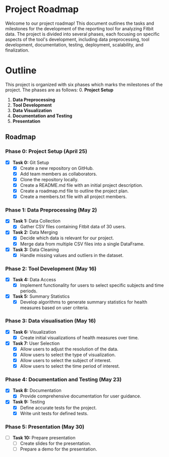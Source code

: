 # Project Roadmap
Welcome to our project roadmap! This document outlines the tasks and milestones for the development of the
reporting tool for analyzing Fitbit data. The project is divided into several phases, each focusing on specific aspects
of the tool's development, including data preprocessing, tool development, documentation, testing, deployment,
scalability, and finalization.

# Outline
This project is organized with six phases which marks the milestones of the project. The phases are as follows:
0. **Project Setup**
1. **Data Preprocessing**
2. **Tool Development**
3. **Data Visualization**
4. **Documentation and Testing**
5. **Presentation**

## Roadmap

### Phase 0: Project Setup (April 25)
- [X] **Task 0:** Git Setup
    - [X] Create a new repository on GitHub.
    - [X] Add team members as collaborators.
    - [X] Clone the repository locally.
    - [X] Create a README.md file with an initial project description.
    - [X] Create a roadmap.md file to outline the project plan.
    - [X] Create a members.txt file with all project members.

### Phase 1: Data Preprocessing (May 2)

- [X] **Task 1:** Data Collection
    - [X] Gather CSV files containing Fitbit data of 30 users.
- [X] **Task 2:** Data Merging
  - [X] Decide which data is relevant for our project.
  - [X] Merge data from multiple CSV files into a single DataFrame.
- [X] **Task 3:** Data Cleaning
    - [X] Handle missing values and outliers in the dataset.

### Phase 2: Tool Development (May 16)

- [X] **Task 4:** Data Access
    - [X] Implement functionality for users to select specific subjects and time periods.
- [X] **Task 5:** Summary Statistics
    - [X] Develop algorithms to generate summary statistics for health measures based on user criteria.

### Phase 3: Data visualisation (May 16)

- [X] **Task 6:** Visualization
  - [X] Create initial visualizations of health measures over time.
- [X] **Task 7:** User Selection
  - [X] Allow users to adjust the resolution of the data.
  - [X] Allow users to select the type of visualization.
  - [X] Allow users to select the subject of interest.
  - [X] Allow users to select the time period of interest.

### Phase 4: Documentation and Testing (May 23)

- [X] **Task 8:** Documentation
    - [X] Provide comprehensive documentation for user guidance.
- [X] **Task 9:** Testing
    - [X] Define accurate tests for the project.
    - [X] Write unit tests for defined tests.

### Phase 5: Presentation (May 30)

- [ ] **Task 10:** Prepare presentation
    - [ ] Create slides for the presentation.
    - [ ] Prepare a demo for the presentation.
